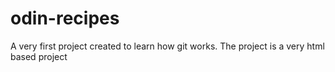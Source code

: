 # odin-recipes

A very first project created to learn how git works.
The project is a very html based project
